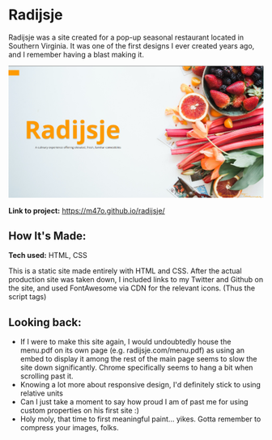 # Radijsje
Radijsje was a site created for a pop-up seasonal restaurant located in Southern Virginia. It was one of the first designs I ever created years ago, and I remember having a blast making it.

<p align="center">
<img src="radijsje.png" alt="Screenshot of the Radijsje site">
</p>

**Link to project:** https://m47o.github.io/radijsje/
## How It's Made:

**Tech used:** HTML, CSS

This is a static site made entirely with HTML and CSS. After the actual production site was taken down, I included links to my Twitter and Github on the site, and used FontAwesome via CDN for the relevant icons. (Thus the script tags)

## Looking back:

- If I were to make this site again, I would undoubtedly house the menu.pdf on its own page (e.g. radijsje.com/menu.pdf) as using an embed to display it among the rest of the main page seems to slow the site down significantly. Chrome specifically seems to hang a bit when scrolling past it.
- Knowing a lot more about responsive design, I'd definitely stick to using relative units
- Can I just take a moment to say how proud I am of past me for using custom properties on his first site :)
- Holy moly, that time to first meaningful paint... yikes. Gotta remember to compress your images, folks.
